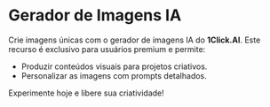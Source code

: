 # Gerador de Imagens IA

Crie imagens únicas com o gerador de imagens IA do **1Click.AI**. Este recurso é exclusivo para usuários premium e permite:

- Produzir conteúdos visuais para projetos criativos.
- Personalizar as imagens com prompts detalhados.

Experimente hoje e libere sua criatividade!
